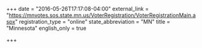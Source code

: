 +++
date = "2016-05-26T17:17:08-04:00"
external_link = "https://mnvotes.sos.state.mn.us/VoterRegistration/VoterRegistrationMain.aspx"
registration_type = "online"
state_abbreviation = "MN"
title = "Minnesota"
english_only = true

+++
